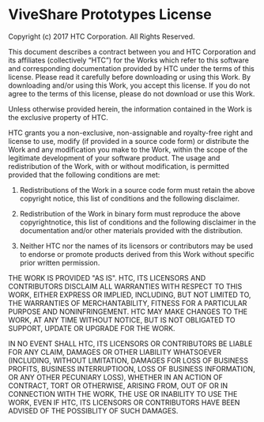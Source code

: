 ﻿# ViveShare Prototypes License
Copyright (c) 2017 HTC Corporation. All Rights Reserved.

This document describes a contract between you and HTC Corporation and 
its affiliates (collectively “HTC”) for the Works which refer to this 
software and corresponding documentation provided by HTC under the terms 
of this license. Please read it carefully before downloading or using 
this Work. By downloading and/or using this Work, you accept this 
license. If you do not agree to the terms of this license, please do not 
download or use this Work.

Unless otherwise provided herein, the information contained in the Work 
is the exclusive property of HTC.

HTC grants you a non-exclusive, non-assignable and royalty-free right 
and license to use, modify (if provided in a source code form) or 
distribute the Work and any modification you make to the Work, within 
the scope of the legitimate development of your software product. The 
usage and redistribution of the Work, with or without modification, is 
permitted provided that the following conditions are met:

1. Redistributions of the Work in a source code form must retain the 
above copyright notice, this list of conditions and the following 
disclaimer.

2. Redistribution of the Work in binary form must reproduce the above 
copyrightnotice, this list of conditions and the following disclaimer in 
the documentation and/or other materials provided with the distribution.

3. Neither HTC nor the names of its licensors or contributors may be 
used to endorse or promote products derived from this Work without 
specific prior written permission.

THE WORK IS PROVIDED "AS IS". HTC, ITS LICENSORS AND CONTRIBUTORS 
DISCLAIM ALL WARRANTIES WITH RESPECT TO THIS WORK, EITHER EXPRESS OR 
IMPLIED, INCLUDING, BUT NOT LIMITED TO, THE WARRANTIES OF 
MERCHANTABILITY, FITNESS FOR A PARTICULAR PURPOSE AND NONINFRINGEMENT. 
HTC MAY MAKE CHANGES TO THE WORK, AT ANY TIME WITHOUT NOTICE, BUT IS NOT 
OBLIGATED TO SUPPORT, UPDATE OR UPGRADE FOR THE WORK.

IN NO EVENT SHALL HTC, ITS LICENSORS OR CONTRIBUTORS BE LIABLE FOR ANY 
CLAIM, DAMAGES OR OTHER LIABILITY WHATSOEVER (INCLUDING, WITHOUT 
LIMITATION, DAMAGES FOR LOSS OF BUSINESS PROFITS, BUSINESS 
INTERRUPTIOON, LOSS OF BUSINESS INFORMATION, OR ANY OTHER PECUNIARY 
LOSS), WHETHER IN AN ACTION OF CONTRACT, TORT OR OTHERWISE, ARISING 
FROM, OUT OF OR IN CONNECTION WITH THE WORK, THE USE OR INABILITY TO USE 
THE WORK, EVEN IF HTC, ITS LICENSORS OR CONTRIBUTORS HAVE BEEN ADVISED 
OF THE POSSIBLITY OF SUCH DAMAGES.